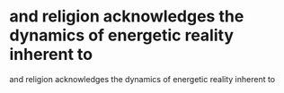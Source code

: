 # and religion acknowledges the dynamics of energetic reality inherent to

and religion acknowledges the dynamics of energetic reality inherent to
